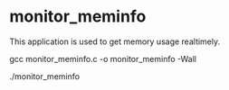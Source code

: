 monitor_meminfo
===============
This application is used to get memory usage realtimely.

gcc monitor_meminfo.c -o monitor_meminfo -Wall

./monitor_meminfo
